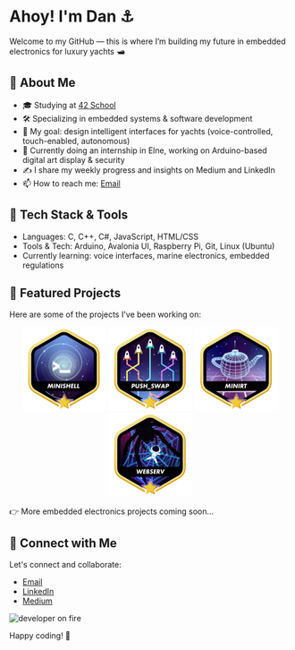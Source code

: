 # Ahoy! I'm Dan ⚓

Welcome to my GitHub — this is where I’m building my future in embedded electronics for luxury yachts 🛥️

## 🔧 About Me

- 🎓 Studying at [42 School](https://www.42.fr/)
- 🛠️ Specializing in embedded systems & software development
- 🌊 My goal: design intelligent interfaces for yachts (voice-controlled, touch-enabled, autonomous)
- 📡 Currently doing an internship in Elne, working on Arduino-based digital art display & security
- ✍️ I share my weekly progress and insights on Medium and LinkedIn
- 📫 How to reach me: [Email](mailto:dsylvain@student.42perpignan.fr)

## 🧰 Tech Stack & Tools

- Languages: C, C++, C#, JavaScript, HTML/CSS
- Tools & Tech: Arduino, Avalonia UI, Raspberry Pi, Git, Linux (Ubuntu)
- Currently learning: voice interfaces, marine electronics, embedded regulations

## 🚀 Featured Projects

Here are some of the projects I've been working on:

<div align="center">

<a href="https://github.com/dansylvain/42_minishell">![42 Badge](https://github.com/dansylvain/dansylvain/blob/main/assets/minishell.png?raw=true)</a>
<a href="https://github.com/dansylvain/42_pushswap">![42 Badge](https://github.com/dansylvain/dansylvain/blob/main/assets/push_swapm.png?raw=true)</a>
<a href="https://github.com/dansylvain/42_mini_rt">![42 Badge](https://github.com/dansylvain/dansylvain/blob/main/assets/minirt.png?raw=true)</a>
<a href="https://github.com/dansylvain/42_webserv">![42 Badge](https://raw.githubusercontent.com/dansylvain/dansylvain/main/assets/webservm.png?raw=true)</a>

</div>
👉 More embedded electronics projects coming soon...

## 🤝 Connect with Me

Let's connect and collaborate:

- [Email](mailto:dsylvain@student.42perpignan.fr)
- [LinkedIn](https://www.linkedin.com/in/dan-sylvain/)
- [Medium](https://medium.com/@dansylvain84)


<p align="center">
  
<img src="https://i.giphy.com/l0LthdaxC4YeUMl7da.webp" alt="developer on fire"></img></p>

Happy coding! 🚀
